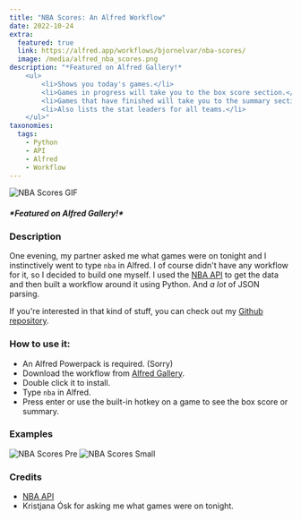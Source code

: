 ```yaml
---
title: "NBA Scores: An Alfred Workflow"
date: 2022-10-24
extra:
  featured: true
  link: https://alfred.app/workflows/bjornelvar/nba-scores/
  image: /media/alfred_nba_scores.png
description: "*Featured on Alfred Gallery!*
	<ul>
		<li>Shows you today's games.</li>
    	<li>Games in progress will take you to the box score section.</li>
        <li>Games that have finished will take you to the summary section.</li>
        <li>Also lists the stat leaders for all teams.</li>
	</ul>"
taxonomies:
  tags:
    - Python
    - API
    - Alfred
    - Workflow
---
```

<!-- ### [NBA Scores: An Alfred Workflow](https://alfred.app/workflows/bjornelvar/nba-scores/) -->
![NBA Scores GIF](/media/alfred_nba_scores_20221022.gif)
#### <i>\*Featured on Alfred Gallery!*</i>
### Description
One evening, my partner asked me what games were on tonight and I instinctively went to type `nba` in Alfred. I of course didn't have any workflow for it, so I decided to build one myself. I used the [NBA API](https://pypi.org/project/nba-api/) to get the data and then built a workflow around it using Python. And *a lot* of JSON parsing.

If you're interested in that kind of stuff, you can check out my [Github repository](https://github.com/bjornelvar/alfred_nba_scores).

### How to use it:
* An Alfred Powerpack is required. (Sorry)
* Download the workflow from [Alfred Gallery](https://alfred.app/workflows/bjornelvar/nba-scores/).
* Double click it to install.
* Type `nba` in Alfred.
* Press enter or use the built-in hotkey on a game to see the box score or summary.

### Examples
![NBA Scores Pre](/media/alfred_nba_scores_pre.png)
![NBA Scores Small](/media/alfred_nba_scores_small.png)


### Credits
* [NBA API](https://pypi.org/project/nba-api/)
* Kristjana Ósk for asking me what games were on tonight.
